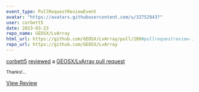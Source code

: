 ```yaml
---
event_type: PullRequestReviewEvent
avatar: "https://avatars.githubusercontent.com/u/32752943?"
user: corbett5
date: 2023-03-23
repo_name: GEOSX/LvArray
html_url: https://github.com/GEOSX/LvArray/pull/280#pullrequestreview-1355556530
repo_url: https://github.com/GEOSX/LvArray
---
```


<a href='https://github.com/corbett5' target='_blank'>corbett5</a> <a href='https://github.com/GEOSX/LvArray/pull/280#pullrequestreview-1355556530' target='_blank'>reviewed</a> a <a href='https://github.com/GEOSX/LvArray/pull/280' target='_blank'>GEOSX/LvArray pull request</a>

<small>Thanks!...</small>

<a href='https://github.com/GEOSX/LvArray/pull/280#pullrequestreview-1355556530' target='_blank'>View Review</a>